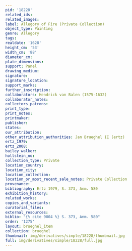 ```yaml
---
pid: '18228'
related_ids: 
related_images: 
label: Allegory of Fire (Private Collection)
object_type: Painting
genre: Allegory
tags: 
realdate: '1628'
height_cm: '53'
width_cm: '88'
diameter_cm: 
plate_dimensions: 
support: Panel
drawing_medium: 
signature: 
signature_location: 
support_marks: 
further_inscription: 
collaborators: Hendrick van Balen (1575-1632)
collaborator_notes: 
collectors_patrons: 
print_type: 
print_notes: 
printmaker: 
publisher: 
states: 
our_attribution: 
other_attribution_authorities: Jan Brueghel II (ertz)
ertz_1979: 
ertz_2008: 
bailey_walker: 
hollstein_no: 
collection_type: Private
location_country: 
location_city: 
location_collection: 
location_or_most_recent_sale_notes: Private Collection
provenance: 
bibliography: Ertz 1979, S. 373, Anm. 580
exhibition_history: 
related_works: 
copies_and_variants: 
curatorial_files: 
external_resources: 
biblio: "{% cite 9004 %} S. 373, Anm. 580"
order: '1275'
layout: brueghel_item
collection: brueghel
thumbnail: img/derivatives/simple/18228/thumbnail.jpg
full: img/derivatives/simple/18228/full.jpg
---
```


